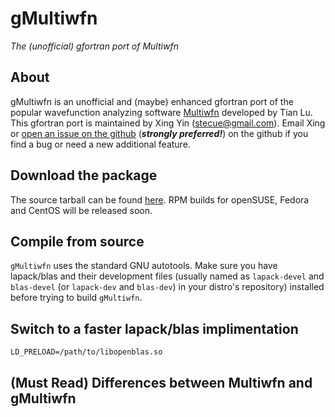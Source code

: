 # gMultiwfn
*The (unofficial) gfortran port of Multiwfn*

## About
gMultiwfn is an unofficial and (maybe) enhanced gfortran port of the popular wavefunction analyzing software [Multiwfn](http://sobereva.com/multiwfn) developed by Tian Lu. This gfortran port is maintained by Xing Yin (stecue@gmail.com). Email Xing or [open an issue on the github](https://github.com/stecue/gMultiwfn/issues) (__*strongly preferred!*__) on the github if you find a bug or need a new additional feature.

## Download the package
The source tarball can be found [here](http://sobereva.com/multiwfn). RPM builds for openSUSE, Fedora and CentOS will be released soon.

## Compile from source
`gMultiwfn` uses the standard GNU autotools. Make sure you have lapack/blas and their development files (usually named as `lapack-devel` and `blas-devel` (or `lapack-dev` and `blas-dev`) in your distro's repository) installed before trying to build `gMultiwfn`.

## Switch to a faster lapack/blas implimentation
`LD_PRELOAD=/path/to/libopenblas.so`

## (Must Read) Differences between Multiwfn and gMultiwfn
